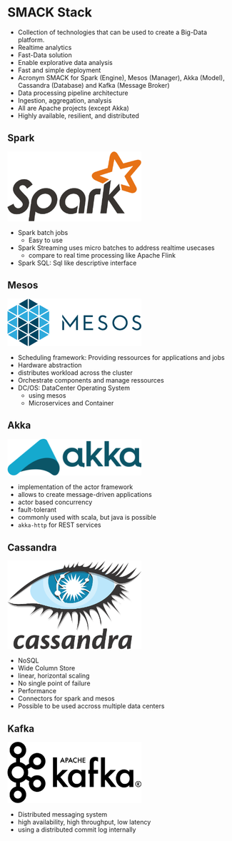 # SMACK Stack

* Collection of technologies that can be used to create a Big-Data platform.
* Realtime analytics
* Fast-Data solution
* Enable explorative data analysis
* Fast and simple deployment
* Acronym SMACK for Spark (Engine), Mesos (Manager), Akka (Model), Cassandra (Database) and Kafka (Message Broker)
* Data processing pipeline architecture
* Ingestion, aggregation, analysis
* All are Apache projects (except Akka)
* Highly available, resilient, and distributed

## Spark

<img width="300" src="https://github.com/andys8/smack-stack-overview/blob/master/img/spark.png?raw=true" alt="Spark">

* Spark batch jobs
    * Easy to use
* Spark Streaming uses micro batches to address realtime usecases
    * compare to real time processing like Apache Flink
* Spark SQL: Sql like descriptive interface


## Mesos

<img width="300" src="https://github.com/andys8/smack-stack-overview/blob/master/img/mesos.png?raw=true" alt="Mesos">

* Scheduling framework: Providing ressources for applications and jobs
* Hardware abstraction
* distributes workload across the cluster
* Orchestrate components and manage ressources
* DC/OS: DataCenter Operating System
    * using mesos
    * Microservices and Container


## Akka

<img width="300" src="https://github.com/andys8/smack-stack-overview/blob/master/img/akka.png?raw=true" alt="Akka">

* implementation of the actor framework
* allows to create message-driven applications
* actor based concurrency
* fault-tolerant
* commonly used with scala, but java is possible
* `akka-http` for REST services


## Cassandra

<img width="300" src="https://github.com/andys8/smack-stack-overview/blob/master/img/cassandra.png?raw=true" alt="Cassandra">

* NoSQL
* Wide Column Store
* linear, horizontal scaling
* No single point of failure
* Performance
* Connectors for spark and mesos
* Possible to be used accross multiple data centers


## Kafka

<img width="300" src="https://github.com/andys8/smack-stack-overview/blob/master/img/kafka.png?raw=true" alt="Kafka">

* Distributed messaging system
* high availability, high throughput, low latency
* using a distributed commit log internally

